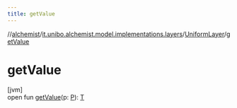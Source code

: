 ```yaml
---
title: getValue
---
```

//[alchemist](../../../index.html)/[it.unibo.alchemist.model.implementations.layers](../index.html)/[UniformLayer](index.html)/[getValue](get-value.html)



# getValue



[jvm]\
open fun [getValue](get-value.html)(p: [P](../../it.unibo.alchemist/-supported-incarnations/get.html)): [T](../../it.unibo.alchemist/-supported-incarnations/get.html)





